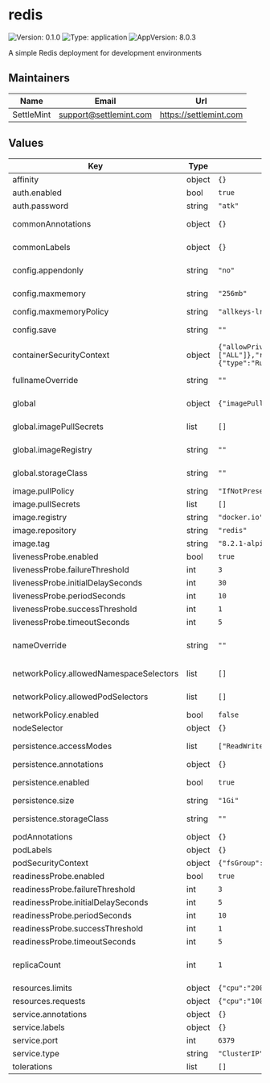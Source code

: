 # redis

![Version: 0.1.0](https://img.shields.io/badge/Version-0.1.0-informational?style=flat-square) ![Type: application](https://img.shields.io/badge/Type-application-informational?style=flat-square) ![AppVersion: 8.0.3](https://img.shields.io/badge/AppVersion-8.0.3-informational?style=flat-square)

A simple Redis deployment for development environments

## Maintainers

| Name | Email | Url |
| ---- | ------ | --- |
| SettleMint | <support@settlemint.com> | <https://settlemint.com> |

## Values

| Key | Type | Default | Description |
|-----|------|---------|-------------|
| affinity | object | `{}` | Affinity |
| auth.enabled | bool | `true` | Enable authentication |
| auth.password | string | `"atk"` | Redis password |
| commonAnnotations | object | `{}` | Annotations to add to all deployed objects |
| commonLabels | object | `{}` | Labels to add to all deployed objects |
| config.appendonly | string | `"no"` | Append only file (AOF persistence) |
| config.maxmemory | string | `"256mb"` | Maximum memory Redis can use |
| config.maxmemoryPolicy | string | `"allkeys-lru"` | Memory eviction policy |
| config.save | string | `""` | Save DB to disk (RDB persistence) |
| containerSecurityContext | object | `{"allowPrivilegeEscalation":false,"capabilities":{"drop":["ALL"]},"readOnlyRootFilesystem":false,"runAsGroup":999,"runAsNonRoot":true,"runAsUser":999,"seccompProfile":{"type":"RuntimeDefault"}}` | Container security context |
| fullnameOverride | string | `""` | String to fully override common.names.fullname |
| global | object | `{"imagePullSecrets":[],"imageRegistry":"","storageClass":""}` | Global Docker image registry |
| global.imagePullSecrets | list | `[]` | Global Docker registry secret names as an array |
| global.imageRegistry | string | `""` | Global Docker image registry |
| global.storageClass | string | `""` | Global StorageClass for Persistent Volume(s) |
| image.pullPolicy | string | `"IfNotPresent"` | Redis image pull policy |
| image.pullSecrets | list | `[]` | Redis image pull secrets |
| image.registry | string | `"docker.io"` | Redis image registry |
| image.repository | string | `"redis"` | Redis image repository |
| image.tag | string | `"8.2.1-alpine"` | Redis image tag |
| livenessProbe.enabled | bool | `true` | Enable liveness probe |
| livenessProbe.failureThreshold | int | `3` | Failure threshold |
| livenessProbe.initialDelaySeconds | int | `30` | Initial delay seconds |
| livenessProbe.periodSeconds | int | `10` | Period seconds |
| livenessProbe.successThreshold | int | `1` | Success threshold |
| livenessProbe.timeoutSeconds | int | `5` | Timeout seconds |
| nameOverride | string | `""` | String to partially override common.names.fullname |
| networkPolicy.allowedNamespaceSelectors | list | `[]` | Additional allowed namespace selectors |
| networkPolicy.allowedPodSelectors | list | `[]` | Additional allowed pod selectors |
| networkPolicy.enabled | bool | `false` | Enable network policies |
| nodeSelector | object | `{}` | Node selector |
| persistence.accessModes | list | `["ReadWriteOnce"]` | Access mode for the PVC |
| persistence.annotations | object | `{}` | Annotations for the PVC |
| persistence.enabled | bool | `true` | Enable persistence using PVC |
| persistence.size | string | `"1Gi"` | Size of the PVC |
| persistence.storageClass | string | `""` | Storage class for the PVC |
| podAnnotations | object | `{}` | Pod annotations |
| podLabels | object | `{}` | Pod labels |
| podSecurityContext | object | `{"fsGroup":999,"runAsNonRoot":true,"runAsUser":999,"seccompProfile":{"type":"RuntimeDefault"}}` | Pod security context |
| readinessProbe.enabled | bool | `true` | Enable readiness probe |
| readinessProbe.failureThreshold | int | `3` | Failure threshold |
| readinessProbe.initialDelaySeconds | int | `5` | Initial delay seconds |
| readinessProbe.periodSeconds | int | `10` | Period seconds |
| readinessProbe.successThreshold | int | `1` | Success threshold |
| readinessProbe.timeoutSeconds | int | `5` | Timeout seconds |
| replicaCount | int | `1` | Number of Redis replicas (should be 1 for development) |
| resources.limits | object | `{"cpu":"200m","memory":"256Mi"}` | Resource limits |
| resources.requests | object | `{"cpu":"100m","memory":"128Mi"}` | Resource requests |
| service.annotations | object | `{}` | Service annotations |
| service.labels | object | `{}` | Service labels |
| service.port | int | `6379` | Redis port |
| service.type | string | `"ClusterIP"` | Service type |
| tolerations | list | `[]` | Tolerations |
